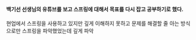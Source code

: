 
#### 백기선 선생님의 유튜브를 보고 스프링에 대해서 목표를 다시 잡고 공부하기로 했다.

현업에서 스프링을 사용하고 있지만 깊게 이해하지 못하고 문제를 해결할 줄 아는 방식으로만 스프링을 파악했었는데 깊게 파악